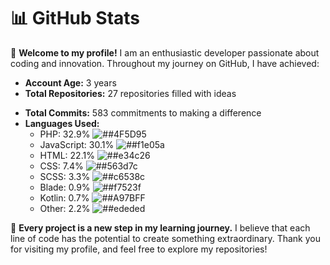 # 📊 GitHub Stats

🌟 **Welcome to my profile!** I am an enthusiastic developer passionate about coding and innovation. Throughout my journey on GitHub, I have achieved:

- **Account Age:** 3 years
- **Total Repositories:** 27 repositories filled with ideas
<!-- - **Total Stars:** 0 stars from an amazing community -->
- **Total Commits:** 583 commitments to making a difference
- **Languages Used:**
  - PHP: 32.9% ![##4F5D95](https://via.placeholder.com/15/#4F5D95) 
  - JavaScript: 30.1% ![##f1e05a](https://via.placeholder.com/15/#f1e05a) 
  - HTML: 22.1% ![##e34c26](https://via.placeholder.com/15/#e34c26) 
  - CSS: 7.4% ![##563d7c](https://via.placeholder.com/15/#563d7c) 
  - SCSS: 3.3% ![##c6538c](https://via.placeholder.com/15/#c6538c) 
  - Blade: 0.9% ![##f7523f](https://via.placeholder.com/15/#f7523f) 
  - Kotlin: 0.7% ![##A97BFF](https://via.placeholder.com/15/#A97BFF) 
  - Other: 2.2% ![##ededed](https://via.placeholder.com/15/#ededed) 

🌱 **Every project is a new step in my learning journey.** I believe that each line of code has the potential to create something extraordinary. Thank you for visiting my profile, and feel free to explore my repositories!
